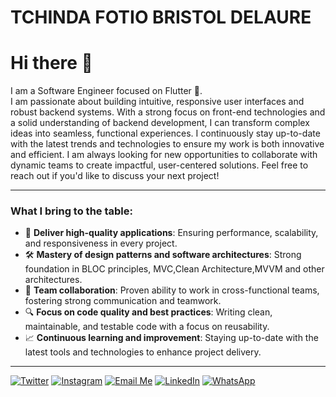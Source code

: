 # TCHINDA FOTIO BRISTOL DELAURE
# Hi there 👋

I am a Software Engineer focused on Flutter 💙.  
I am passionate about building intuitive, responsive user interfaces and robust backend systems. With a strong focus on front-end technologies and a solid understanding of backend development, I can transform complex ideas into seamless, functional experiences. I continuously stay up-to-date with the latest trends and technologies to ensure my work is both innovative and efficient. I am always looking for new opportunities to collaborate with dynamic teams to create impactful, user-centered solutions. Feel free to reach out if you'd like to discuss your next project!

---

### What I bring to the table:

- 🚀 **Deliver high-quality applications**: Ensuring performance, scalability, and responsiveness in every project.
- 🛠️ **Mastery of design patterns and software architectures**: Strong foundation in BLOC principles, MVC,Clean Architecture,MVVM and other architectures.
- 🤝 **Team collaboration**: Proven ability to work in cross-functional teams, fostering strong communication and teamwork.
- 🔍 **Focus on code quality and best practices**: Writing clean, maintainable, and testable code with a focus on reusability.
- 📈 **Continuous learning and improvement**: Staying up-to-date with the latest tools and technologies to enhance project delivery.

---

[![Twitter](https://img.shields.io/badge/Twitter-1DA1F2?style=for-the-badge&logo=twitter&logoColor=white)](https://x.com/Bristoldelaure)
[![Instagram](https://img.shields.io/badge/Instagram-E4405F?style=for-the-badge&logo=instagram&logoColor=white)](https://www.instagram.com/bristol_delaure/)
[![Email Me](https://img.shields.io/badge/Email%20Me-D14836?style=for-the-badge&logo=gmail&logoColor=white)](mailto:tchindabristol2004@gmail.com)
[![LinkedIn](https://img.shields.io/badge/LinkedIn-0077B5?style=for-the-badge&logo=linkedin&logoColor=white)](https://www.linkedin.com/in/bristol-tchinda-b966b0252/)
[![WhatsApp](https://img.shields.io/badge/WhatsApp-25D366?style=for-the-badge&logo=whatsapp&logoColor=white)](https://wa.me/651799753)
